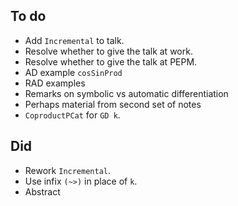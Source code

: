 ## To do

*   Add `Incremental` to talk.
*   Resolve whether to give the talk at work.
*   Resolve whether to give the talk at PEPM.
*   AD example `cosSinProd`
*   RAD examples
*   Remarks on symbolic vs automatic differentiation
*   Perhaps material from second set of notes
*   `CoproductPCat` for `GD k`.

## Did

*   Rework `Incremental`.
*   Use infix `(~>)` in place of `k`.
*   Abstract

